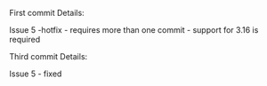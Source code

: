 First commit Details: 

Issue 5 -hotfix - requires more than one commit - support for 3.16 is required 

Third commit Details:

Issue 5 - fixed 